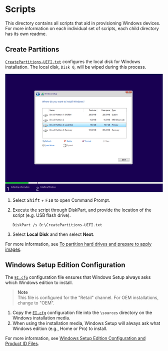 # Scripts

This directory contains all scripts that aid in provisioning Windows devices.
For more information on each individual set of scripts, each child directory has its own readme.

## Create Partitions

[`CreatePartitions-UEFI.txt`](CreatePartitions-UEFI.txt) configures the local disk for Windows installation.
The local disk, `Disk 0`, will be wiped during this process.

![Windows Setup](../docs/images/windows-setup/windows-setup-install-location.webp)

1. Select <kbd>Shift</kbd> + <kbd>F10</kbd> to open Command Prompt.
1. Execute the script through DiskPart, and provide the location of the script (e.g. USB flash drive).

   ```shell
   DiskPart /s D:\CreatePartitions-UEFI.txt
   ```

1. Select **Local Disk** and then select **Next**.

For more information, see [To partition hard drives and prepare to apply images](https://docs.microsoft.com/windows-hardware/manufacture/desktop/configure-uefigpt-based-hard-drive-partitions?view=windows-11#to-partition-hard-drives-and-prepare-to-apply-images).

## Windows Setup Edition Configuration

The [`EI.cfg`](EI.cfg) configuration file ensures that Windows Setup always asks which Windows edition to install.

> **Note**\
> This file is configured for the "Retail" channel. For OEM installations, change to "OEM".

1. Copy the [`EI.cfg`](EI.cfg) configuration file into the `\sources` directory on the Windows installation media.
1. When using the installation media, Windows Setup will always ask what Windows edition (e.g., Home or Pro) to install.

For more information, see [Windows Setup Edition Configuration and Product ID Files](https://docs.microsoft.com/windows-hardware/manufacture/desktop/windows-setup-edition-configuration-and-product-id-files--eicfg-and-pidtxt).